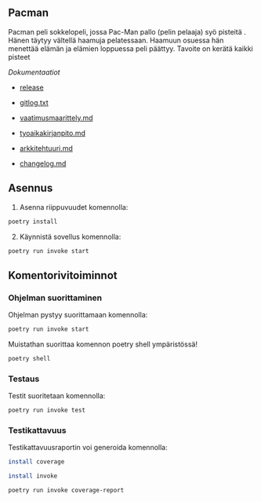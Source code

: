 ## Pacman

Pacman peli sokkelopeli, jossa Pac-Man pallo (pelin pelaaja) syö pisteitä . Hänen täytyy vältellä haamuja pelatessaan. Haamuun osuessa hän menettää elämän ja elämien loppuessa peli päättyy. Tavoite on kerätä kaikki pisteet


*Dokumentaatiot*
- [release](https://github.com/tuovinenemma/ot-harjoitustyo1/releases/tag/viikko5)


- [gitlog.txt](https://github.com/tuovinenemma/ot-harjoitustyo1/blob/main/laskarit/viikko1/gitlog.txt)


- [vaatimusmaarittely.md](https://github.com/tuovinenemma/ot-harjoitustyo1/blob/main/dokumentaatio/vaatimusmaarittely.md)

- [tyoaikakirjanpito.md](https://github.com/tuovinenemma/ot-harjoitustyo1/blob/main/dokumentaatio/tuntikirjanpito.md)

- [arkkitehtuuri.md](https://github.com/tuovinenemma/ot-harjoitustyo1/blob/main/dokumentaatio/arkkitehtuuri.md)

- [changelog.md](https://github.com/tuovinenemma/ot-harjoitustyo1/blob/main/dokumentaatio/changelog.md)

## Asennus

1. Asenna riippuvuudet komennolla:

```bash
poetry install
```


2. Käynnistä sovellus komennolla:

```bash
poetry run invoke start

```

## Komentorivitoiminnot

### Ohjelman suorittaminen

Ohjelman pystyy suorittamaan komennolla:

```bash
poetry run invoke start
```
Muistathan suorittaa komennon poetry shell ympäristössä!
```bash
poetry shell
```

### Testaus

Testit suoritetaan komennolla:

```bash
poetry run invoke test
```

### Testikattavuus

Testikattavuusraportin voi generoida komennolla:
```bash
install coverage
```
```bash
install invoke
```

```bash
poetry run invoke coverage-report
```

